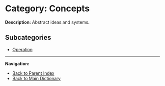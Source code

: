 # Category: Concepts

**Description:** Abstract ideas and systems.

## Subcategories
- [Operation](/MEMORY/DICTIONARY/2_Meaning/Concepts/Operation.md)

---
**Navigation:**
- [Back to Parent Index](/MEMORY/DICTIONARY/2_Meaning/Meaning.md)
- [Back to Main Dictionary](/MEMORY/DICTIONARY/dictionary.md)
